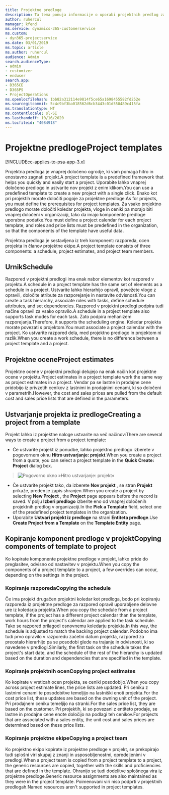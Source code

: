 ```yaml
---
title: Projektne predloge
description: Ta tema ponuja informacije o uporabi projektnih predlog za hitro nastavitev projekta.
author: ruhercul
manager: kfend
ms.service: dynamics-365-customerservice
ms.custom:
- dyn365-projectservice
ms.date: 03/01/2019
ms.topic: article
ms.author: ruhercul
audience: Admin
search.audienceType:
- admin
- customizer
- enduser
search.app:
- D365CE
- D365PS
- ProjectOperations
ms.openlocfilehash: 1bb82a312114e9814f5ce65a1698455582fd252e
ms.sourcegitcommit: 5c4c9bf3ba018562d6cb3443c01d550489c415fa
ms.translationtype: HT
ms.contentlocale: sl-SI
ms.lasthandoff: 10/16/2020
ms.locfileid: "4084918"
---
```

# <a name="project-templates"></a><span data-ttu-id="29eab-103">Projektne predloge</span><span class="sxs-lookup"><span data-stu-id="29eab-103">Project templates</span></span> 

[!INCLUDE[cc-applies-to-psa-app-3.x](../includes/cc-applies-to-psa-app-3x.md)]

<span data-ttu-id="29eab-104">Projektna predloga je vnaprej določeno ogrodje, ki vam pomaga hitro in enostavno zagnati projekt.</span><span class="sxs-lookup"><span data-stu-id="29eab-104">A project template is a predefined framework that helps you quickly and easily start a project.</span></span> <span data-ttu-id="29eab-105">Uporabite lahko vnaprej določeno predlogo in ustvarite nov projekt z enim klikom.</span><span class="sxs-lookup"><span data-stu-id="29eab-105">You can use a predefined template to create a new project with a single click.</span></span> <span data-ttu-id="29eab-106">Enako kot pri projektih morate določiti pogoje za projektne predloge.</span><span class="sxs-lookup"><span data-stu-id="29eab-106">As for projects, you must define the prerequisites for project templates.</span></span> <span data-ttu-id="29eab-107">Za vsako projektno predlogo morate določiti koledar projekta, vloge in ceniki pa morajo biti vnaprej določeni v organizaciji, tako da imajo komponente predloge uporabne podatke.</span><span class="sxs-lookup"><span data-stu-id="29eab-107">You must define a project calendar for each project template, and roles and price lists must be predefined in the organization, so that the components of the template have useful data.</span></span>

<span data-ttu-id="29eab-108">Projektna predloga je sestavljena iz treh komponent: razporeda, ocen projekta in članov projektne ekipe.</span><span class="sxs-lookup"><span data-stu-id="29eab-108">A project template consists of three components: a schedule, project estimates, and project team members.</span></span>

## <a name="schedule"></a><span data-ttu-id="29eab-109">Urnik</span><span class="sxs-lookup"><span data-stu-id="29eab-109">Schedule</span></span>

<span data-ttu-id="29eab-110">Razpored v projektni predlogi ima enak nabor elementov kot razpored v projektu.</span><span class="sxs-lookup"><span data-stu-id="29eab-110">A schedule in a project template has the same set of elements as a schedule in a project.</span></span> <span data-ttu-id="29eab-111">Ustvarite lahko hierarhijo opravil, povežete vloge z opravili, določite atribute za razporejanje in nastavite odvisnosti.</span><span class="sxs-lookup"><span data-stu-id="29eab-111">You can create a task hierarchy, associate roles with tasks, define schedule attributes, and set dependencies.</span></span> <span data-ttu-id="29eab-112">Razpored v projektni predlogi podpira tudi načine opravil za vsako opravilo.</span><span class="sxs-lookup"><span data-stu-id="29eab-112">A schedule in a project template also supports task modes for each task.</span></span> <span data-ttu-id="29eab-113">Zato podpira mehanizem razporejanja.</span><span class="sxs-lookup"><span data-stu-id="29eab-113">Therefore, it supports the scheduling engine.</span></span> <span data-ttu-id="29eab-114">Koledar projekta morate povezati s projektom.</span><span class="sxs-lookup"><span data-stu-id="29eab-114">You must associate a project calendar with the project.</span></span> <span data-ttu-id="29eab-115">Ko ustvarite razpored dela, med projektno predlogo in projektom ni razlik.</span><span class="sxs-lookup"><span data-stu-id="29eab-115">When you create a work schedule, there is no difference between a project template and a project.</span></span>

## <a name="project-estimates"></a><span data-ttu-id="29eab-116">Projektne ocene</span><span class="sxs-lookup"><span data-stu-id="29eab-116">Project estimates</span></span>

<span data-ttu-id="29eab-117">Projektne ocene v projektni predlogi delujejo na enak način kot projektne ocene v projektu.</span><span class="sxs-lookup"><span data-stu-id="29eab-117">Project estimates in a project template work the same way as project estimates in a project.</span></span> <span data-ttu-id="29eab-118">Vendar pa se lastne in prodajne cene pridobijo iz privzetih cenikov z lastnimi in prodajnimi cenami, ki so določeni v parametrih.</span><span class="sxs-lookup"><span data-stu-id="29eab-118">However, the cost and sales prices are pulled from the default cost and sales price lists that are defined in the parameters.</span></span>

## <a name="creating-a-project-from-a-template"></a><span data-ttu-id="29eab-119">Ustvarjanje projekta iz predloge</span><span class="sxs-lookup"><span data-stu-id="29eab-119">Creating a project from a template</span></span>
 
<span data-ttu-id="29eab-120">Projekt lahko iz projektne naloge ustvarite na več načinov:</span><span class="sxs-lookup"><span data-stu-id="29eab-120">There are several ways to create a project from a project template:</span></span>

- <span data-ttu-id="29eab-121">Če ustvarite projekt iz ponudbe, lahko projektno predlogo izberete v pogovornem oknu **Hitro ustvarjanje: projekt**.</span><span class="sxs-lookup"><span data-stu-id="29eab-121">When you create a project from a quote, you can select a project template in the **Quick Create: Project** dialog box.</span></span>

> ![Pogovorno okno »Hitro ustvarjanje: projekt«](media/project-11.png)

- <span data-ttu-id="29eab-123">Če ustvarite projekt tako, da izberete **Nov projekt** , se stran **Projekt** prikaže, preden je zapis shranjen.</span><span class="sxs-lookup"><span data-stu-id="29eab-123">When you create a project by selecting **New Project** , the **Project** page appears before the record is saved.</span></span> <span data-ttu-id="29eab-124">V polju **Izberi predlogo** izberite eno od vnaprej določenih projektnih predlog v organizaciji.</span><span class="sxs-lookup"><span data-stu-id="29eab-124">In the **Pick a Template** field, select one of the predefined project templates in the organization.</span></span>
- <span data-ttu-id="29eab-125">Uporabite **Ustvari projekt iz predloge** na strani **Entiteta predloge**.</span><span class="sxs-lookup"><span data-stu-id="29eab-125">Use **Create Project from a Template** on the **Template Entity** page.</span></span>

## <a name="copying-components-of-template-to-project"></a><span data-ttu-id="29eab-126">Kopiranje komponent predloge v projekt</span><span class="sxs-lookup"><span data-stu-id="29eab-126">Copying components of template to project</span></span>

<span data-ttu-id="29eab-127">Ko kopirate komponente projektne predloge v projekt, lahko pride do preglasitev, odvisno od nastavitev v projektu.</span><span class="sxs-lookup"><span data-stu-id="29eab-127">When you copy the components of a project template to a project, a few overrides can occur, depending on the settings in the project.</span></span>

### <a name="copying-the-schedule"></a><span data-ttu-id="29eab-128">Kopiranje razporeda</span><span class="sxs-lookup"><span data-stu-id="29eab-128">Copying the schedule</span></span>

<span data-ttu-id="29eab-129">Če ima projekt drugačen projektni koledar kot predloga, bodo pri kopiranju razporeda iz projektne predloge za razpored opravil uporabljene delovne ure iz koledarja projekta.</span><span class="sxs-lookup"><span data-stu-id="29eab-129">When you copy the schedule from a project template, if the project has a different project calendar than the template, work hours from the project's calendar are applied to the task schedule.</span></span> <span data-ttu-id="29eab-130">Tako se razpored prilagodi osnovnemu koledarju projekta.</span><span class="sxs-lookup"><span data-stu-id="29eab-130">In this way, the schedule is adjusted to match the backing project calendar.</span></span> <span data-ttu-id="29eab-131">Podobno ima tudi prvo opravilo v razporedu začetni datum projekta, razpored za preostalo hierarhijo pa se posodobi glede na trajanje in odvisnosti, ki so navedene v predlogi.</span><span class="sxs-lookup"><span data-stu-id="29eab-131">Similarly, the first task on the schedule takes the project's start date, and the schedule of the rest of the hierarchy is updated based on the duration and dependencies that are specified in the template.</span></span> 

### <a name="copying-project-estimates"></a><span data-ttu-id="29eab-132">Kopiranje projektnih ocen</span><span class="sxs-lookup"><span data-stu-id="29eab-132">Copying project estimates</span></span> 

<span data-ttu-id="29eab-133">Ko kopirate v vrsticah ocen projekta, se ceniki posodobijo.</span><span class="sxs-lookup"><span data-stu-id="29eab-133">When you copy across project estimate lines, the price lists are updated.</span></span> <span data-ttu-id="29eab-134">Pri ceniku z lastnimi cenami te posodobitve temeljijo na lastniški enoti projekta.</span><span class="sxs-lookup"><span data-stu-id="29eab-134">For the cost price list, these updates are based on the owning unit of the project.</span></span> <span data-ttu-id="29eab-135">Pri prodajnem ceniku temeljijo na stranki.</span><span class="sxs-lookup"><span data-stu-id="29eab-135">For the sales price list, they are based on the customer.</span></span> <span data-ttu-id="29eab-136">Pri projektih, ki so povezani z entiteto prodaje, se lastne in prodajne cene enote določijo na podlagi teh cenikov.</span><span class="sxs-lookup"><span data-stu-id="29eab-136">For projects that are associated with a sales entity, the unit cost and sales prices are determined based on these price lists.</span></span>

### <a name="copying-a-project-team"></a><span data-ttu-id="29eab-137">Kopiranje projektne ekipe</span><span class="sxs-lookup"><span data-stu-id="29eab-137">Copying a project team</span></span>

<span data-ttu-id="29eab-138">Ko projektno ekipo kopirate iz projektne predloge v projekt, se prekopirajo tudi splošni viri skupaj z znanji in usposobljenostmi, opredeljenimi v predlogi.</span><span class="sxs-lookup"><span data-stu-id="29eab-138">When a project team is copied from a project template to a project, the generic resources are copied, together with the skills and proficiencies that are defined in the template.</span></span> <span data-ttu-id="29eab-139">Ohranijo se tudi dodelitve splošnega vira iz projektne predloge.</span><span class="sxs-lookup"><span data-stu-id="29eab-139">Generic resource assignments are also maintained as they were in the project template.</span></span> <span data-ttu-id="29eab-140">Poimenovani viri niso podprti v projektnih predlogah.</span><span class="sxs-lookup"><span data-stu-id="29eab-140">Named resources aren't supported in project templates.</span></span>
